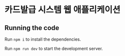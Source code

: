 
  # 카드발급 시스템 웹 애플리케이션
  
  ## Running the code

  Run `npm i` to install the dependencies.

  Run `npm run dev` to start the development server.
  
